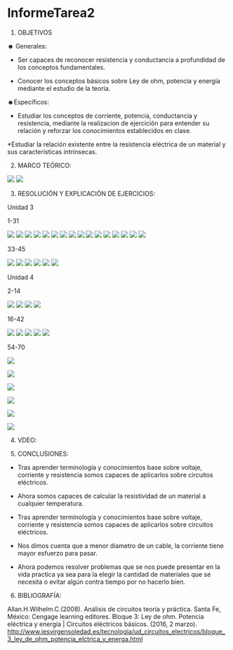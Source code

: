 # InformeTarea2

1. OBJETIVOS

☻ Generales:

* Ser capaces de reconocer resistencia y conductancia a profundidad de los conceptos fundamentales.

* Conocer los conceptos básicos sobre Ley de ohm, potencia y energía mediante el estudio de la teoría.


☻Específicos:

* Estudiar los conceptos de corriente, potencia, conductancia y resistencia, mediante la realizacion de ejercición para entender su relación  y reforzar los conocimientos establecidos en clase.

*Estudiar la relación existente entre la resistencia eléctrica de un material y sus características intrínsecas.


2. MARCO TEÓRICO:

![](Img/mapa1-3.jpg)
![](Img/mapa2-3.jpg)

3. RESOLUCIÓN Y EXPLICACIÓN DE EJERCICIOS:

Unidad 3

1-31

![](Img/1.jpg)
![](Img/3.png)
![](Img/5.png)
![](Img/7.png)
![](Img/9}.png)
![](Img/1.png)
![](Img/13.png)
![](Img/15.png)
![](Img/17.png)
![](Img/19.png)
![](Img/21.png)
![](Img/23.png)
![](Img/25.png)
![](Img/27.png)
![](Img/29.png)
![](Img/31.png)




33-45

![](Img/33.PNG)
![](Img/35.PNG)
![](Img/37,39.PNG)
![](Img/41.PNG)
![](Img/43.PNG)
![](Img/45.PNG)

Unidad 4

2-14

![](Img/2,4.PNG)
![](Img/6,8,10.PNG)
![](Img/12.PNG)
![](Img/14.PNG)

16-42

![](Img/16,18,20-4.PNG)
![](Img/22,24-4.PNG)
![](Img/26,28,30,32,34-4.PNG)
![](Img/36,38,40,42-4.PNG)
![](Img/44,46-4.PNG)

54-70

![](Img/54.jpg)


![](Img/58,60,62-1.jpg)

![](Img/62-1.jpg)

![](Img/66-1.jpg)

![](Img/68-1.jpg)

![](Img/70-1.jpg)





4. VDEO:

5. CONCLUSIONES:

* Tras aprender terminología y conocimientos base sobre voltaje, corriente y resistencia somos capaces de aplicarlos sobre circuitos eléctricos.

* Ahora somos capaces de calcular la resistividad de un material a cualquier temperatura.

*  Tras aprender terminología y conocimientos base sobre voltaje, corriente y resistencia somos capaces de aplicarlos sobre circuitos eléctricos.

* Nos dimos cuenta que a menor diametro de un cable, la corriente tiene mayor esfuerzo para pasar.

* Ahora podemos resolver problemas que se nos puede presentar en la vida practica ya sea para la elegir la cantidad de materiales que se necesita o evitar algún contra tiempo por no hacerlo bien.

6. BIBLIOGRAFÍA:

Allan.H.Wilhelm.C.(2008). Análisis de circuitos teoría y práctica. Santa Fe, México: Cengage learning editores.
Bloque 3: Ley de ohm. Potencia eléctrica y energía | Circuitos eléctricos básicos. (2016, 2 marzo). http://www.iesvirgensoledad.es/tecnologia/ud_circuitos_electricos/bloque_3_ley_de_ohm_potencia_elctrica_y_energa.html
